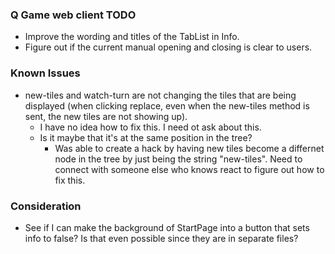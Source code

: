 ### Q Game web client TODO ###
  * Improve the wording and titles of the TabList in Info.
  * Figure out if the current manual opening and closing is clear to users.


### Known Issues
  * new-tiles and watch-turn are not changing the tiles that are being displayed (when clicking replace, even when the new-tiles method is sent, the new tiles are not showing up). 
    * I have no idea how to fix this. I need ot ask about this. 
    * Is it maybe that it's at the same position in the tree?
      * Was able to create a hack by having new tiles become a differnet node in the tree by just being the string "new-tiles". Need to connect with someone else who knows react to figure out how to fix this.

### Consideration
  * See if I can make the background of StartPage into a button that sets info to false? Is that even possible since they are in separate files?
